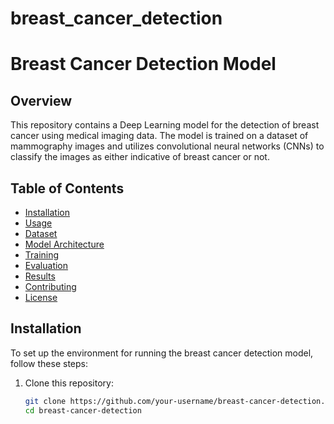 # breast_cancer_detection
# Breast Cancer Detection Model

## Overview

This repository contains a Deep Learning model for the detection of breast cancer using medical imaging data. The model is trained on a dataset of mammography images and utilizes convolutional neural networks (CNNs) to classify the images as either indicative of breast cancer or not.

## Table of Contents

- [Installation](#installation)
- [Usage](#usage)
- [Dataset](#dataset)
- [Model Architecture](#model-architecture)
- [Training](#training)
- [Evaluation](#evaluation)
- [Results](#results)
- [Contributing](#contributing)
- [License](#license)

## Installation

To set up the environment for running the breast cancer detection model, follow these steps:

1. Clone this repository:

   ```bash
   git clone https://github.com/your-username/breast-cancer-detection.git
   cd breast-cancer-detection
  
